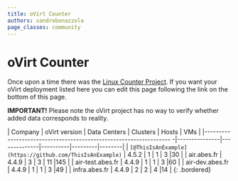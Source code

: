```yaml
---
title: oVirt Counter
authors: sandrobonazzola
page_classes: community
---
```


# oVirt Counter

Once upon a time there was the [Linux Counter Project](https://en.wikipedia.org/wiki/Linux_Counter).
If you want your oVirt deployment listed here you can edit this page following the link on the bottom of this page.

**IMPORTANT!** Please note the oVirt project has no way to verify whether added data corresponds to reality.


| Company                                                            | oVirt version | Data Centers | Clusters | Hosts   | VMs    |
|------------------------------------------------------------------ -|---------------|--------------|----------|---------|--------|
| `[@ThisIsAnExample](https://github.com/ThisIsAnExample)`           | 4.5.2         | 1            | 1        | 3       |30      |
| air.abes.fr                                                      | 4.4.9         | 3            | 3        | 11      |145     |
| air-test.abes.fr                                                 | 4.4.9         | 1            | 1        | 3       |60      |
| air-dev.abes.fr                                                  | 4.4.9         | 1            | 1        | 3       |49      |
| infra.abes.fr                                                    | 4.4.9         | 2            | 2        | 4       |14      |
{: .bordered}


